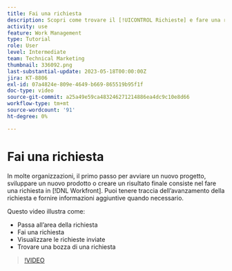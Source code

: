 ```yaml
---
title: Fai una richiesta
description: Scopri come trovare il [!UICONTROL Richieste] e fare una richiesta in [!DNL  Workfront]. Poi scopri come visualizzare le richieste inviate e le bozze.
activity: use
feature: Work Management
type: Tutorial
role: User
level: Intermediate
team: Technical Marketing
thumbnail: 336092.png
last-substantial-update: 2023-05-18T00:00:00Z
jira: KT-8806
exl-id: 07a4824e-809e-4649-b669-865519b95f1f
doc-type: video
source-git-commit: a25a49e59ca483246271214886ea4dc9c10e8d66
workflow-type: tm+mt
source-wordcount: '91'
ht-degree: 0%

---
```


# Fai una richiesta

In molte organizzazioni, il primo passo per avviare un nuovo progetto, sviluppare un nuovo prodotto o creare un risultato finale consiste nel fare una richiesta in [!DNL Workfront]. Puoi tenere traccia dell’avanzamento della richiesta e fornire informazioni aggiuntive quando necessario.

Questo video illustra come:

* Passa all’area della richiesta
* Fai una richiesta
* Visualizzare le richieste inviate
* Trovare una bozza di una richiesta

>[!VIDEO](https://video.tv.adobe.com/v/336092/?quality=12&learn=on)
